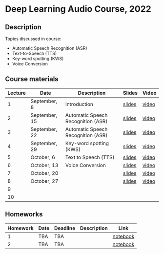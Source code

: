 # Deep Learning Audio Course, 2022

## Description
Topics discussed in course:
- Automatic Speech Recognition (ASR)
- Text-to-Speech (TTS)
- Key-word spotting (KWS)
- Voice Conversion

## Course materials

| Lecture | Date | Description | Slides | Video |
|---------|------|-------------|--------|-------|
| 1 | September, 8 | Introduction | [slides](lectures/lecture01/Severilov2022DLAudio1.pdf) | [video](https://www.youtube.com/watch?v=dQw4w9WgXcQ&ab_channel=RickAstley) |
| 2 | September, 15 | Automatic Speech Recognition (ASR) | [slides](lectures/lecture02/Severilov2022DLAudio2.pdf) | [video](https://www.youtube.com/watch?v=dQw4w9WgXcQ&ab_channel=RickAstley) |
| 3 | September, 22 | Automatic Speech Recognition (ASR) | [slides](lectures/lecture03/Severilov2022DLAudio3.pdf) | [video](https://www.youtube.com/watch?v=dQw4w9WgXcQ&ab_channel=RickAstley) |
| 4 | September, 29 | Key-word spotting (KWS) | [slides](lectures/lecture04/Severilov2022DLAudio4.pdf) | [video](https://www.youtube.com/watch?v=dQw4w9WgXcQ&ab_channel=RickAstley) |
| 5 | October, 6 | Text to Speech (TTS) | [slides](lectures/lecture05/Severilov2022DLAudio5.pdf) | [video](https://www.youtube.com/watch?v=dQw4w9WgXcQ&ab_channel=RickAstley) |
| 6 | October, 13 | Voice Conversion | [slides](lectures/lecture06/Severilov2022DLAudio6.pdf) | [video](https://www.youtube.com/watch?v=dQw4w9WgXcQ&ab_channel=RickAstley) |
| 7 | October, 20 |  | [slides](lectures/lecture07/Severilov2022DLAudio7.pdf) | [video](https://www.youtube.com/watch?v=dQw4w9WgXcQ&ab_channel=RickAstleyU) |
| 8 | October, 27 |  | [slides](lectures/lecture08/Severilov2022DLAudio8.pdf) | [video](https://www.youtube.com/watch?v=dQw4w9WgXcQ&ab_channel=RickAstley) |
| 9 |  |  |  |  |
| 10 |  | |  | |



## Homeworks

| Homework | Date | Deadline | Description | Link |
|---------|------|-------------|--------|-------|
| 1 | TBA | TBA |  | [notebook](homeworks/homework1/hw1.ipynb) |
| 2 | TBA | TBA |  | [notebook](homeworks/homework2/hw2.ipynb) |

